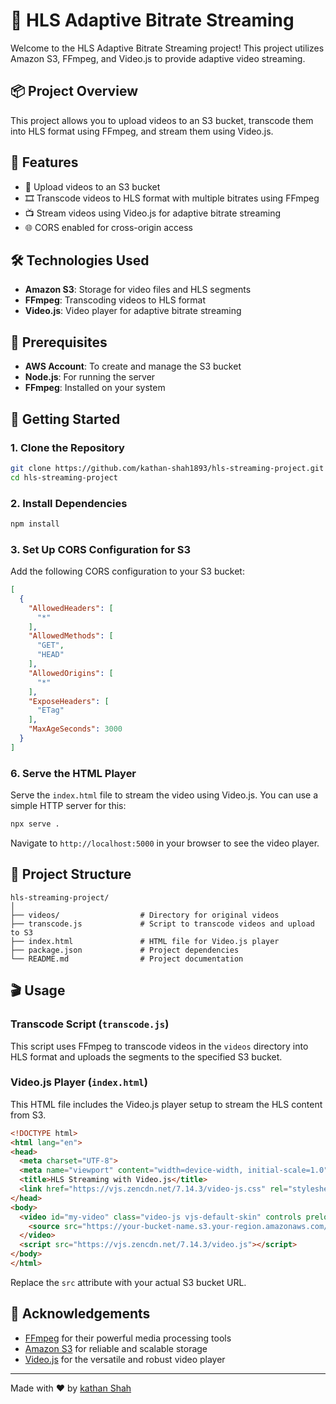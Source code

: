# 🎥 HLS Adaptive Bitrate Streaming

Welcome to the HLS Adaptive Bitrate Streaming project! This project utilizes Amazon S3, FFmpeg, and Video.js to provide adaptive video streaming. 

## 📦 Project Overview

This project allows you to upload videos to an S3 bucket, transcode them into HLS format using FFmpeg, and stream them using Video.js.

## 🚀 Features

- 📁 Upload videos to an S3 bucket
- 🎞️ Transcode videos to HLS format with multiple bitrates using FFmpeg
- 📺 Stream videos using Video.js for adaptive bitrate streaming
- 🌐 CORS enabled for cross-origin access

## 🛠️ Technologies Used

- **Amazon S3**: Storage for video files and HLS segments
- **FFmpeg**: Transcoding videos to HLS format
- **Video.js**: Video player for adaptive bitrate streaming

## 📄 Prerequisites

- **AWS Account**: To create and manage the S3 bucket
- **Node.js**: For running the server
- **FFmpeg**: Installed on your system

## 🏁 Getting Started

### 1. Clone the Repository

```bash
git clone https://github.com/kathan-shah1893/hls-streaming-project.git
cd hls-streaming-project
```

### 2. Install Dependencies

```bash
npm install
```

### 3. Set Up CORS Configuration for S3

Add the following CORS configuration to your S3 bucket:

```json
[
  {
    "AllowedHeaders": [
      "*"
    ],
    "AllowedMethods": [
      "GET",
      "HEAD"
    ],
    "AllowedOrigins": [
      "*"
    ],
    "ExposeHeaders": [
      "ETag"
    ],
    "MaxAgeSeconds": 3000
  }
]
```

### 6. Serve the HTML Player

Serve the `index.html` file to stream the video using Video.js. You can use a simple HTTP server for this:

```bash
npx serve .
```

Navigate to `http://localhost:5000` in your browser to see the video player.

## 📂 Project Structure

```
hls-streaming-project/
│
├── videos/                  # Directory for original videos
├── transcode.js             # Script to transcode videos and upload to S3
├── index.html               # HTML file for Video.js player
├── package.json             # Project dependencies
└── README.md                # Project documentation
```

## 🎬 Usage

### Transcode Script (`transcode.js`)

This script uses FFmpeg to transcode videos in the `videos` directory into HLS format and uploads the segments to the specified S3 bucket.

### Video.js Player (`index.html`)

This HTML file includes the Video.js player setup to stream the HLS content from S3.

```html
<!DOCTYPE html>
<html lang="en">
<head>
  <meta charset="UTF-8">
  <meta name="viewport" content="width=device-width, initial-scale=1.0">
  <title>HLS Streaming with Video.js</title>
  <link href="https://vjs.zencdn.net/7.14.3/video-js.css" rel="stylesheet" />
</head>
<body>
  <video id="my-video" class="video-js vjs-default-skin" controls preload="auto" width="640" height="264">
    <source src="https://your-bucket-name.s3.your-region.amazonaws.com/Output/index.m3u8" type="application/x-mpegURL">
  </video>
  <script src="https://vjs.zencdn.net/7.14.3/video.js"></script>
</body>
</html>
```

Replace the `src` attribute with your actual S3 bucket URL.

## 🙏 Acknowledgements

- [FFmpeg](https://ffmpeg.org/) for their powerful media processing tools
- [Amazon S3](https://aws.amazon.com/s3/) for reliable and scalable storage
- [Video.js](https://videojs.com/) for the versatile and robust video player

---

Made with ❤️ by [kathan Shah](https://github.com/kathan-shah1893)